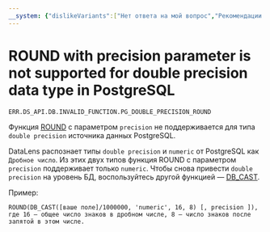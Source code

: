 ```yaml
---
__system: {"dislikeVariants":["Нет ответа на мой вопрос","Рекомендации не помогли","Содержание не соответствует заголовку","Другое"]}
---
```

# ROUND with precision parameter is not supported for double precision data type in PostgreSQL

`ERR.DS_API.DB.INVALID_FUNCTION.PG_DOUBLE_PRECISION_ROUND`

Функция [ROUND](../../../datalens/function-ref/ROUND.md) с параметром `precision` не поддерживается для типа `double precision` источника данных PostgreSQL.

DataLens распознает типы `double precision` и `numeric` от PostgreSQL как `Дробное число`. Из этих двух типов функция ROUND с параметром `precision` поддерживает только `numeric`.  Чтобы снова привести `double precision` на уровень БД, воспользуйтесь другой функцией — [DB_CAST](../../../datalens/function-ref/DB_CAST.md).

Пример:

```
ROUND(DB_CAST([ваше поле]/1000000, 'numeric', 16, 8) [, precision ]), где 16 — общее число знаков в дробном числе, 8 — число знаков после запятой в этом числе.
```

